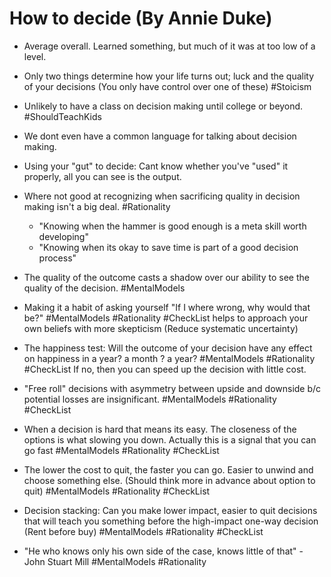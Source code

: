 # How to decide (By Annie Duke)

- Average overall. Learned something, but much of it was at too low of a level.

- Only two things determine how your life turns out; luck and the quality of your decisions (You only have control over one of these) #Stoicism

- Unlikely to have a class on decision making until college or beyond. #ShouldTeachKids

- We dont even have a common language for talking about decision making.

- Using your "gut" to decide: Cant know whether you've "used" it properly, all you can see is the output.

- Where not good at recognizing when sacrificing quality in decision making isn't a big deal. #Rationality
   - "Knowing when the hammer is good enough is a meta skill worth developing"
   - "Knowing when its okay to save time is part of a good decision process"

- The quality of the outcome casts a shadow over our ability to see the quality of the decision. #MentalModels

- Making it a habit of asking yourself "If I where wrong, why would that be?"  #MentalModels #Rationality #CheckList
    helps to approach your own beliefs with more skepticism (Reduce systematic uncertainty)

- The happiness test: Will the outcome of your decision have any effect on happiness in a year? a month ? a year? #MentalModels #Rationality #CheckList
  If no, then you can speed up the decision with little cost.

- "Free roll" decisions with asymmetry between upside and downside b/c potential losses are insignificant. #MentalModels #Rationality #CheckList

- When a decision is hard that means its easy. The closeness of the options is what slowing you down. Actually this is a signal that you can go fast #MentalModels #Rationality #CheckList


- The lower the cost to quit, the faster you can go. Easier to unwind and choose something else. (Should think more in advance about option to quit) #MentalModels #Rationality #CheckList
 
- Decision stacking: Can you make lower impact, easier to quit decisions that will teach you something before the high-impact one-way decision (Rent before buy) #MentalModels #Rationality #CheckList

- "He who knows only his own side of the case, knows little of that" - John Stuart Mill #MentalModels #Rationality 

